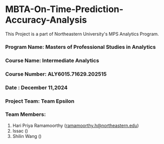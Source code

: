 # MBTA-On-Time-Prediction-Accuracy-Analysis
This Project is a part of Northeastern University's MPS Analytics Program. 

### **Program Name:** Masters of Professional Studies in Analytics 
### **Course Name:** Intermediate Analytics
### **Course Number:** ALY6015.71629.202515
### **Date :** December 11,2024
### Project Team: Team Epsilon 
### Team Members:
1. Hari Priya Ramamoorthy (ramamoorthy.h@northeastern.edu)
2. Issac ()
3. Shilin Wang ()
